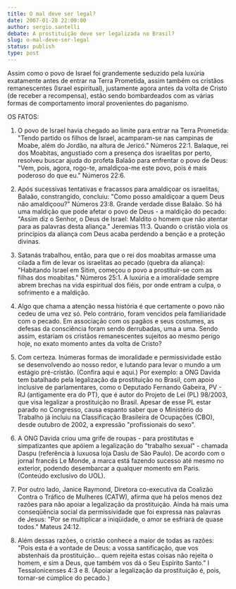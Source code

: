 ```yaml
---
title: O mal deve ser legal?
date: 2007-01-28 22:00:00
author: sergio.santelli
debate: A prostituição deve ser legalizada no Brasil?
slug: o-mal-deve-ser-legal
status: publish 
type: post
---
```


Assim como o povo de Israel foi grandemente seduzido pela luxúria exatamente antes de entrar na Terra Prometida, assim também os cristãos remanescentes (Israel espiritual), justamente agora antes da volta de Cristo (de receber a recompensa), estão sendo bombardeados com as várias formas de comportamento imoral provenientes do paganismo.   

  

OS FATOS:  

  

1. O povo de Israel havia chegado ao limite para entrar na Terra Prometida: "Tendo partido os filhos de Israel, acamparam-se nas campinas de Moabe, além do Jordão, na altura de Jericó." Números 22:1. Balaque, rei dos Moabitas, angustiado com a presença dos israelitas por perto, resolveu buscar ajuda do profeta Balaão para enfrentar o povo de Deus: "Vem, pois, agora, rogo-te, amaldiçoa-me este povo, pois é mais poderoso do que eu." Números 22:6.  

  

2. Após sucessivas tentativas e fracassos para amaldiçoar os israelitas, Balaão, constrangido, concluiu: "Como posso amaldiçoar a quem Deus não amaldiçoou?" Números 23:8. Grande verdade disse Balaão. Só há uma maldição que pode afetar o povo de Deus - a maldição do pecado: "Assim diz o Senhor, o Deus de Israel: Maldito o homem que não atentar para as palavras desta aliança." Jeremias 11:3. Quando o cristão viola os princípios da aliança com Deus acaba perdendo a benção e a proteção divinas.   

  

3. Satanás trabalhou, então, para que o rei dos moabitas armasse uma cilada a fim de levar os israelitas ao pecado (quebra da aliança): "Habitando Israel em Sitim, começou o povo a prostituir-se com as filhas dos moabitas." Números 25:1. A luxúria e a imoralidade sempre abrem brechas na vida espiritual dos fiéis, por onde entram a culpa, o sofrimento e a maldição.   

  

4. Algo que chama a atenção nessa história é que certamente o povo não cedeu de uma vez só. Pelo contrário, foram vencidos pela familiaridade com o pecado. Em associação com os pagãos e seus costumes, as defesas da consciência foram sendo derrubadas, uma a uma. Sendo assim, estariam os cristãos remanescentes sujeitos ao mesmo perigo hoje, no exato momento antes da volta de Cristo?   

  

5. Com certeza. Inúmeras formas de imoralidade e permissividade estão se desenvolvendo ao nosso redor, e lutando para levar o mundo a um estágio pré-cristão. (Confira aqui e aqui.) Por exemplo: a ONG Davida tem batalhado pela legalização da prostituição no Brasil, com apoio inclusive de parlamentares, como o Deputado Fernando Gabeira, PV - RJ (antigamente era do PT), que é autor do Projeto de Lei (PL) 98/2003, que visa legalizar a prostituição no Brasil. Apesar de esse PL estar parado no Congresso, causa espanto saber que o Ministério do Trabalho já incluiu na Classificação Brasileira de Ocupações (CBO), desde outubro de 2002, a expressão "profissionais do sexo".   

  

6. A ONG Davida criou uma grife de roupas - para prostitutas e simpatizantes que apóiem a legalização do "trabalho sexual" - chamada Daspu (referência à luxuosa loja Daslu de São Paulo). De acordo com o jornal francês Le Monde, a marca está fazendo sucesso até mesmo no exterior, podendo desembarcar a qualquer momento em Paris. (Conteúdo exclusivo do UOL).   

  

7. Por outro lado, Janice Raymond, Diretora co-executiva da Coalizão Contra o Tráfico de Mulheres (CATW), afirma que há pelos menos dez razões para não apoiar a legalização da prostituição. Ainda há mais uma conseqüência social da permissividade que foi expressa nas palavras de Jesus: "Por se multiplicar a iniqüidade, o amor se esfriará de quase todos." Mateus 24:12.  

  

8. Além dessas razões, o cristão conhece a maior de todas as razões: "Pois esta é a vontade de Deus: a vossa santificação, que vos abstenhais da prostituição... quem rejeita estas coisas não rejeita o homem, e sim a Deus, que também vos dá o Seu Espírito Santo." I Tessalonicenses 4:3 e 8. (Apoiar a legalização da prostituição é, pois, tornar-se cúmplice do pecado.)

